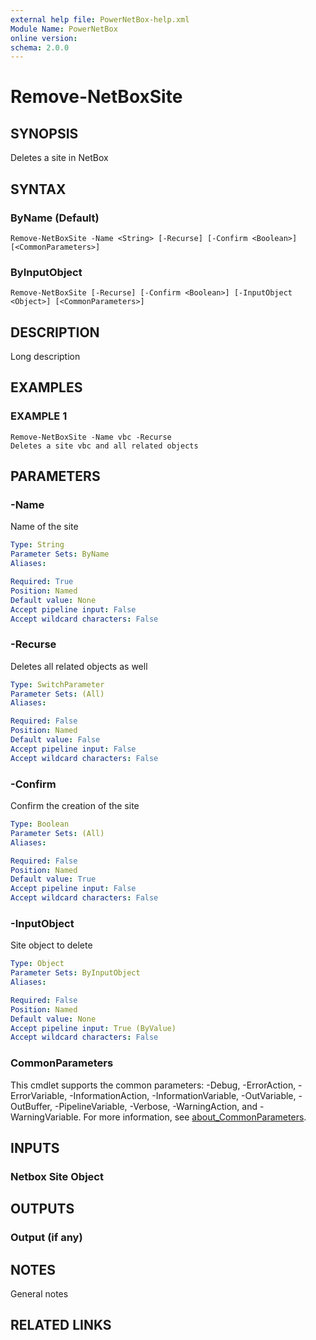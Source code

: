 ```yaml
---
external help file: PowerNetBox-help.xml
Module Name: PowerNetBox
online version:
schema: 2.0.0
---
```


# Remove-NetBoxSite

## SYNOPSIS
Deletes a site in NetBox

## SYNTAX

### ByName (Default)
```
Remove-NetBoxSite -Name <String> [-Recurse] [-Confirm <Boolean>] [<CommonParameters>]
```

### ByInputObject
```
Remove-NetBoxSite [-Recurse] [-Confirm <Boolean>] [-InputObject <Object>] [<CommonParameters>]
```

## DESCRIPTION
Long description

## EXAMPLES

### EXAMPLE 1
```
Remove-NetBoxSite -Name vbc -Recurse
Deletes a site vbc and all related objects
```

## PARAMETERS

### -Name
Name of the site

```yaml
Type: String
Parameter Sets: ByName
Aliases:

Required: True
Position: Named
Default value: None
Accept pipeline input: False
Accept wildcard characters: False
```

### -Recurse
Deletes all related objects as well

```yaml
Type: SwitchParameter
Parameter Sets: (All)
Aliases:

Required: False
Position: Named
Default value: False
Accept pipeline input: False
Accept wildcard characters: False
```

### -Confirm
Confirm the creation of the site

```yaml
Type: Boolean
Parameter Sets: (All)
Aliases:

Required: False
Position: Named
Default value: True
Accept pipeline input: False
Accept wildcard characters: False
```

### -InputObject
Site object to delete

```yaml
Type: Object
Parameter Sets: ByInputObject
Aliases:

Required: False
Position: Named
Default value: None
Accept pipeline input: True (ByValue)
Accept wildcard characters: False
```

### CommonParameters
This cmdlet supports the common parameters: -Debug, -ErrorAction, -ErrorVariable, -InformationAction, -InformationVariable, -OutVariable, -OutBuffer, -PipelineVariable, -Verbose, -WarningAction, and -WarningVariable. For more information, see [about_CommonParameters](http://go.microsoft.com/fwlink/?LinkID=113216).

## INPUTS

### Netbox Site Object
## OUTPUTS

### Output (if any)
## NOTES
General notes

## RELATED LINKS

